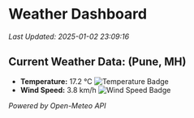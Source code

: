 
# Weather Dashboard

_Last Updated: 2025-01-02 23:09:16_

## Current Weather Data: (Pune, MH)
- **Temperature:** 17.2 °C ![Temperature Badge](https://img.shields.io/badge/Temperature-Low%20Temp-blue)
- **Wind Speed:** 3.8 km/h ![Wind Speed Badge](https://img.shields.io/badge/Wind%20Speed-Low%20Wind-blue)

*Powered by Open-Meteo API*
